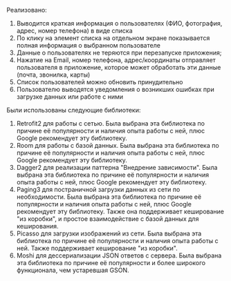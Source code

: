 Реализовано:
  1. Выводится краткая информация о пользователях (ФИО, фотография, адрес, номер
    телефона) в виде списка
  2. По клику на элемент списка на отдельном экране показывается полная информация о
    выбранном пользователе
  3. Данные о пользователях не теряются при перезапуске приложения;
  4. Нажатие на Email, номер телефона, адрес/координаты отправляет пользователя в
    приложение, которое может обработать эти данные (почта, звонилка, карты)
  5. Список пользователей можно обновить принудительно
  6. Пользователю выводятся уведомления о возникших ошибках при загрузке данных или
    работе с ними

Были использованы следующие библиотеки:
  1) Retrofit2 для работы с сетью. Была выбрана эта библиотека по причине её популярности и наличия опыта работы с ней, плюс Google рекомендует эту библиотеку.
  2) Room для работы с базой данных. Была выбрана эта библиотека по причине её популярности и наличия опыта работы с ней, плюс Google рекомендует эту библиотеку.
  3) Dagger2 для реализации паттерна "Внедрение зависимости". Была выбрана эта библиотека по причине её популярности и наличия опыта работы с ней, плюс Google рекомендует эту библиотеку.
  4) Paging3 для постраничной загрузки данных из сети по необходимости. Была выбрана эта библиотека по причине её популярности и наличия опыта работы с ней, плюс Google рекомендует эту библиотеку.
    Также она поддерживает кеширование "из коробки", и простое взаимодействие с базой данных для кеширования.
  5) Picasso для загрузки изображений из сети. Была выбрана эта библиотека по причине её популярности и наличия опыта работы с ней. Также поддерживает кеширование "из коробки".
  6) Moshi для дессериализации JSON ответов с сервера. Была выбрана эта библиотека по причине её популярности и более широкого функционала, чем устаревшая GSON.
